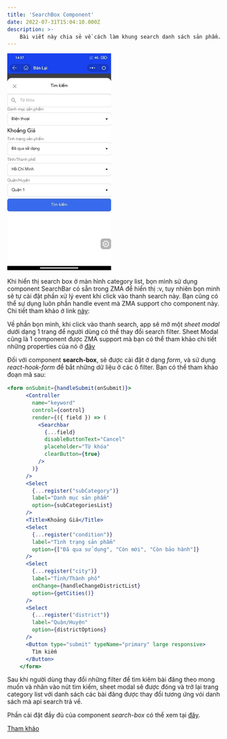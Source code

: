 ```yaml
---
title: 'SearchBox Component'
date: 2022-07-31T15:04:10.000Z
description: >-
    Bài viết này chia sẻ về cách làm khung search danh sách sản phẩm.
---
```

![Alt Text](https://raw.githubusercontent.com/quynhdinh/BanLai/master/website/site/static/img/search-box.jpg)

Khi hiển thị search box ở màn hình category list, bọn mình sử dụng component SearchBar có sẵn trong ZMA để hiển thị :v, tuy nhiên bọn minh sẽ tự cài đặt phần xử lý event khi click vào thanh search này. Bạn cũng có thể sự dụng luôn phần handle event mà ZMA support cho component này. Chi tiết tham khảo ở link [này](https://mini.zalo.me/docs/framework/components/data-entry/searchbar/):

Về phần bọn mình, khi click vào thanh search, app sẽ mở một _sheet modal_ dưới dạng 1 trang để người dùng có thể thay đổi search filter. Sheet Modal cũng là 1 component được ZMA support mà bạn có thể tham khảo chi tiết những properties của nó ở [đây](https://mini.zalo.me/docs/framework/components/feedback/sheet-modal/)

Đối với component **search-box**, sẽ được cài đặt ở dạng _form_, và sử dụng _react-hook-form_ để bắt những dữ liệu ở các ô filter. Bạn có thể tham khảo đoạn mã sau:

```jsx
<form onSubmit={handleSubmit(onSubmit)}>
      <Controller
        name="keyword"
        control={control}
        render={({ field }) => (
          <Searchbar
            {...field}
            disableButtonText="Cancel"
            placeholder="Từ khóa"
            clearButton={true}
          />
        )}
      />
      <Select
        {...register("subCategory")}
        label="Danh mục sản phẩm"
        option={subCategoriesList}
      />
      <Title>Khoảng Giá</Title>
      <Select
        {...register("condition")}
        label="Tình trạng sản phẩm"
        option={["Đã qua sử dụng", "Còn mới", "Còn bảo hành"]}
      />
      <Select
        {...register("city")}
        label="Tỉnh/Thành phố"
        onChange={handleChangeDistrictList}
        option={getCities()}
      />
      <Select
        {...register("district")}
        label="Quận/Huyện"
        option={districtOptions}
      />
      <Button type="submit" typeName="primary" large responsive>
        Tìm kiếm
      </Button>
    </form>
```

Sau khi người dùng thay đổi những filter để tìm kiêm bài đăng theo mong muốn và nhân vào nút tìm kiếm, sheet modal sẽ được đóng và trở lại trang category list với danh sách các bài đăng được thay đổi tương ứng vói danh sách mà api search trả về.

Phần cài đặt đầy đủ của component _search-box_ có thể xem tại [đây](https://github.com/quynhdinh/BanLai/blob/master/client/src/components/search-box.jsx).

[Tham khảo](https://harmless-impatiens-74a.notion.site/search-box-e5b66c2716b64f5a8293bde702269c13)